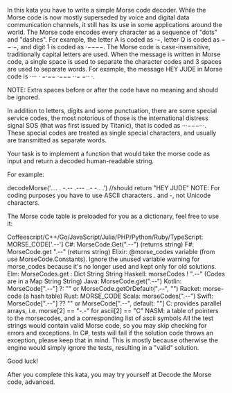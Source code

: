 In this kata you have to write a simple Morse code decoder. While the Morse code is now mostly superseded by voice and digital data communication channels, it still has its use in some applications around the world.
The Morse code encodes every character as a sequence of "dots" and "dashes". For example, the letter A is coded as ·−, letter Q is coded as −−·−, and digit 1 is coded as ·−−−−. The Morse code is case-insensitive, traditionally capital letters are used. When the message is written in Morse code, a single space is used to separate the character codes and 3 spaces are used to separate words. For example, the message HEY JUDE in Morse code is ···· · −·−−   ·−−− ··− −·· ·.

NOTE: Extra spaces before or after the code have no meaning and should be ignored.

In addition to letters, digits and some punctuation, there are some special service codes, the most notorious of those is the international distress signal SOS (that was first issued by Titanic), that is coded as ···−−−···. These special codes are treated as single special characters, and usually are transmitted as separate words.

Your task is to implement a function that would take the morse code as input and return a decoded human-readable string.

For example:

decodeMorse('.... . -.--   .--- ..- -.. .')
//should return "HEY JUDE"
NOTE: For coding purposes you have to use ASCII characters . and -, not Unicode characters.

The Morse code table is preloaded for you as a dictionary, feel free to use it:

Coffeescript/C++/Go/JavaScript/Julia/PHP/Python/Ruby/TypeScript: MORSE_CODE['.--']
C#: MorseCode.Get(".--") (returns string)
F#: MorseCode.get ".--" (returns string)
Elixir: @morse_codes variable (from use MorseCode.Constants). Ignore the unused variable warning for morse_codes because it's no longer used and kept only for old solutions.
Elm: MorseCodes.get : Dict String String
Haskell: morseCodes ! ".--" (Codes are in a Map String String)
Java: MorseCode.get(".--")
Kotlin: MorseCode[".--"] ?: "" or MorseCode.getOrDefault(".--", "")
Racket: morse-code (a hash table)
Rust: MORSE_CODE
Scala: morseCodes(".--")
Swift: MorseCode[".--"] ?? "" or MorseCode[".--", default: ""]
C: provides parallel arrays, i.e. morse[2] == "-.-" for ascii[2] == "C"
NASM: a table of pointers to the morsecodes, and a corresponding list of ascii symbols
All the test strings would contain valid Morse code, so you may skip checking for errors and exceptions. In C#, tests will fail if the solution code throws an exception, please keep that in mind. This is mostly because otherwise the engine would simply ignore the tests, resulting in a "valid" solution.

Good luck!

After you complete this kata, you may try yourself at Decode the Morse code, advanced.

